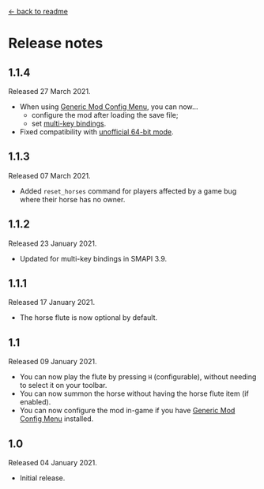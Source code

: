 ﻿[← back to readme](README.md)

# Release notes
## 1.1.4
Released 27 March 2021.

* When using [Generic Mod Config Menu](https://www.nexusmods.com/stardewvalley/mods/5098), you can now...
  * configure the mod after loading the save file;
  * set [multi-key bindings](https://stardewvalleywiki.com/Modding:Player_Guide/Key_Bindings).
* Fixed compatibility with [unofficial 64-bit mode](https://stardewvalleywiki.com/Modding:Migrate_to_64-bit_on_Windows).

## 1.1.3
Released 07 March 2021.

* Added `reset_horses` command for players affected by a game bug where their horse has no owner.

## 1.1.2
Released 23 January 2021.

* Updated for multi-key bindings in SMAPI 3.9.

## 1.1.1
Released 17 January 2021.

* The horse flute is now optional by default.

## 1.1
Released 09 January 2021.

* You can now play the flute by pressing `H` (configurable), without needing to select it on your toolbar.
* You can now summon the horse without having the horse flute item (if enabled).
* You can now configure the mod in-game if you have [Generic Mod Config Menu](https://www.nexusmods.com/stardewvalley/mods/5098) installed.

## 1.0
Released 04 January 2021.

* Initial release.
